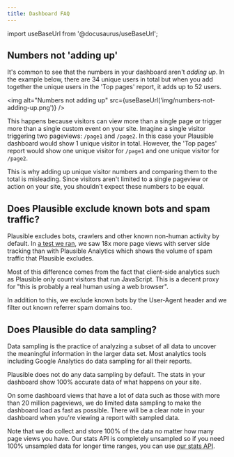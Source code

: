 ```yaml
---
title: Dashboard FAQ
---
```


import useBaseUrl from '@docusaurus/useBaseUrl';

## Numbers not 'adding up'

It's common to see that the numbers in your dashboard aren't _adding up_. In the example below, there are 34 unique users in total but when you add together the unique users in the 'Top pages' report, it adds up to 52 users.

<img alt="Numbers not adding up" src={useBaseUrl('img/numbers-not-adding-up.png')} />

This happens because visitors can view more than a single page or trigger more than a single custom event on your site. Imagine a single visitor triggering two pageviews: `/page1` and `/page2`. In this case your Plausible dashboard would show 1 unique visitor in total. However, the 'Top pages' report would show one unique visitor for `/page1` and one unique visitor for `/page2`.

This is why adding up unique visitor numbers and comparing them to the total is misleading. Since visitors aren't limited to a single pageview or action on your site, you shouldn't expect these numbers to be equal.

## Does Plausible exclude known bots and spam traffic?

Plausible excludes bots, crawlers and other known non-human activity by default. In [a test we ran](https://plausible.io/blog/server-log-analysis), we saw 18x more page views with server side tracking than with Plausible Analytics which shows the volume of spam traffic that Plausible excludes. 

Most of this difference comes from the fact that client-side analytics such as Plausible only count visitors that run JavaScript. This is a decent proxy for "this is probably a real human using a web browser". 

In addition to this, we exclude known bots by the User-Agent header and we filter out known referrer spam domains too.

## Does Plausible do data sampling?

Data sampling is the practice of analyzing a subset of all data to uncover the meaningful information in the larger data set. Most analytics tools including Google Analytics do data sampling for all their reports.

Plausible does not do any data sampling by default. The stats in your dashboard show 100% accurate data of what happens on your site.

On some dashboard views that have a lot of data such as those with more than 20 million pageviews, we do limited data sampling to make the dashboard load as fast as possible. There will be a clear note in your dashboard when you're viewing a report with sampled data.

Note that we do collect and store 100% of the data no matter how many page views you have. Our stats API is completely unsampled so if you need 100% unsampled data for longer time ranges, you can use [our stats API](stats-api.md).
